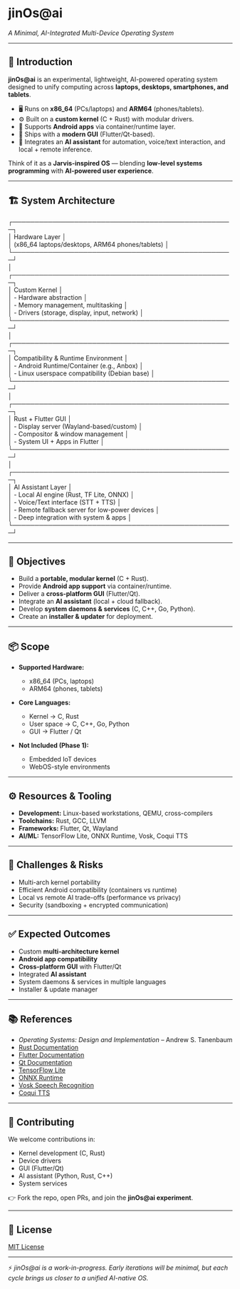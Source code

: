 # jinOs@ai  
*A Minimal, AI-Integrated Multi-Device Operating System*  

---

## 🚀 Introduction  

**jinOs@ai** is an experimental, lightweight, AI-powered operating system designed to unify computing across **laptops, desktops, smartphones, and tablets**.  

- 🖥️ Runs on **x86_64** (PCs/laptops) and **ARM64** (phones/tablets).  
- ⚙️ Built on a **custom kernel** (C + Rust) with modular drivers.  
- 📱 Supports **Android apps** via container/runtime layer.  
- 🎨 Ships with a **modern GUI** (Flutter/Qt-based).  
- 🤖 Integrates an **AI assistant** for automation, voice/text interaction, and local + remote inference.  

Think of it as a **Jarvis-inspired OS** — blending **low-level systems programming** with **AI-powered user experience**.  

---

## 🏗️ System Architecture  

┌──────────────────────────────────────────────────┐  
│ Hardware Layer                                   │  
│ (x86_64 laptops/desktops, ARM64 phones/tablets)  │  
└──────────────────────────────────────────────────┘  
│  
┌──────────────────────────────────────────────────┐  
│ Custom Kernel                                    │  
│ - Hardware abstraction                           │  
│ - Memory management, multitasking                │  
│ - Drivers (storage, display, input, network)     │  
└──────────────────────────────────────────────────┘  
│  
┌──────────────────────────────────────────────────┐  
│ Compatibility & Runtime Environment              │  
│ - Android Runtime/Container (e.g., Anbox)        │  
│ - Linux userspace compatibility (Debian base)    │  
└──────────────────────────────────────────────────┘  
│  
┌──────────────────────────────────────────────────┐  
│ Rust + Flutter GUI                               │  
│ - Display server (Wayland-based/custom)          │  
│ - Compositor & window management                 │  
│ - System UI + Apps in Flutter                    │  
└──────────────────────────────────────────────────┘   
│  
┌──────────────────────────────────────────────────┐  
│ AI Assistant Layer                               │   
│ - Local AI engine (Rust, TF Lite, ONNX)          │   
│ - Voice/Text interface (STT + TTS)               │  
│ - Remote fallback server for low-power devices   │  
│ - Deep integration with system & apps            │  
└──────────────────────────────────────────────────┘  


---

## 🎯 Objectives  

- Build a **portable, modular kernel** (C + Rust).  
- Provide **Android app support** via container/runtime.  
- Deliver a **cross-platform GUI** (Flutter/Qt).  
- Integrate an **AI assistant** (local + cloud fallback).  
- Develop **system daemons & services** (C, C++, Go, Python).  
- Create an **installer & updater** for deployment.  

---

## 📦 Scope  

- **Supported Hardware:**  
  - x86_64 (PCs, laptops)  
  - ARM64 (phones, tablets)  

- **Core Languages:**  
  - Kernel → C, Rust  
  - User space → C, C++, Go, Python  
  - GUI → Flutter / Qt  

- **Not Included (Phase 1):**  
  - Embedded IoT devices  
  - WebOS-style environments  

---

## ⚙️ Resources & Tooling  

- **Development:** Linux-based workstations, QEMU, cross-compilers  
- **Toolchains:** Rust, GCC, LLVM  
- **Frameworks:** Flutter, Qt, Wayland  
- **AI/ML:** TensorFlow Lite, ONNX Runtime, Vosk, Coqui TTS  

---

## 🔐 Challenges & Risks  

- Multi-arch kernel portability  
- Efficient Android compatibility (containers vs runtime)  
- Local vs remote AI trade-offs (performance vs privacy)  
- Security (sandboxing + encrypted communication)  

---

## ✅ Expected Outcomes  

- Custom **multi-architecture kernel**  
- **Android app compatibility**  
- **Cross-platform GUI** with Flutter/Qt  
- Integrated **AI assistant**  
- System daemons & services in multiple languages  
- Installer & update manager  

---

## 📚 References  

- *Operating Systems: Design and Implementation* – Andrew S. Tanenbaum  
- [Rust Documentation](https://www.rust-lang.org/)  
- [Flutter Documentation](https://flutter.dev)  
- [Qt Documentation](https://www.qt.io/)  
- [TensorFlow Lite](https://www.tensorflow.org/lite)  
- [ONNX Runtime](https://onnxruntime.ai/)  
- [Vosk Speech Recognition](https://alphacephei.com/vosk/)  
- [Coqui TTS](https://coqui.ai/)  

---

## 🤝 Contributing  

We welcome contributions in:  
- Kernel development (C, Rust)  
- Device drivers  
- GUI (Flutter/Qt)  
- AI assistant (Python, Rust, C++)  
- System services  

👉 Fork the repo, open PRs, and join the **jinOs@ai experiment**.  

---

## 📜 License  

[MIT License](./LICENSE) 

---

⚡ *jinOs@ai is a work-in-progress. Early iterations will be minimal, but each cycle brings us closer to a unified AI-native OS.*  

